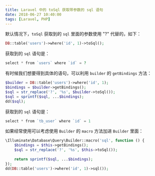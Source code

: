 ```yaml
---
title: Laravel 中的 toSql 获取带参数的 sql 语句
date: 2018-06-27 10:40:00
tags: [Laravel, PHP]
---
```


默认情况下，`toSql` 获取到的 `sql` 里面的参数使用 "?" 代替的，如下：

```php
DB::table('users')->where('id', 1)->toSql();
```

 获取到的 `sql` 语句是：
 
 ```php
 select * from `users` where `id` = ?
 ```
 
有时候我们想要得到具体的语句，可以利用 `builder` 的 `getBindings` 方法：
 
```php
$builder = DB::table('users')->where('id', 1);
$bindings = $builder->getBindings();
$sql = str_replace('?', '%s', $builder->toSql());
$sql = sprintf($sql, ...$bindings);
dd($sql);
```

获取到的 `sql` 语句是：

```php
select * from `tb_user` where `id` = 1
```

如果经常使用可以考虑使用 `Builder` 的 `macro` 方法加进 `Builder` 里面：

```php
\Illuminate\Database\Query\Builder::macro('sql', function () {
    $bindings = $this->getBindings();
    $sql = str_replace('?', '%s', $this->toSql());
 
    return sprintf($sql, ...$bindings);
});
dd(DB::table('users')->where('id', 1)->sql());
```
